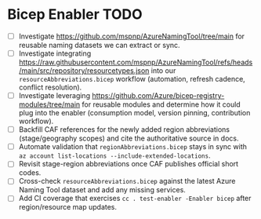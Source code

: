 # Bicep Enabler TODO

- [ ] Investigate https://github.com/mspnp/AzureNamingTool/tree/main for reusable naming datasets we can extract or sync.
- [ ] Investigate integrating https://raw.githubusercontent.com/mspnp/AzureNamingTool/refs/heads/main/src/repository/resourcetypes.json into our `resourceAbbreviations.bicep` workflow (automation, refresh cadence, conflict resolution).
- [ ] Investigate leveraging https://github.com/Azure/bicep-registry-modules/tree/main for reusable modules and determine how it could plug into the enabler (consumption model, version pinning, contribution workflow).
- [ ] Backfill CAF references for the newly added region abbreviations (stage/geography scopes) and cite the authoritative source in docs.
- [ ] Automate validation that `regionAbbreviations.bicep` stays in sync with `az account list-locations --include-extended-locations`.
- [ ] Revisit stage-region abbreviations once CAF publishes official short codes.
- [ ] Cross-check `resourceAbbreviations.bicep` against the latest Azure Naming Tool dataset and add any missing services.
- [ ] Add CI coverage that exercises `cc . test-enabler -Enabler bicep` after region/resource map updates.
